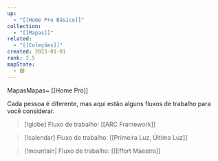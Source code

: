```yaml
---
up:
  - "[[Home Pro Básico]]"
collection:
  - "[[Mapas]]"
related:
  - "[[Coleções]]"
created: 2023-01-01
rank: 2.5
mapState:
  - 🟩
---
```

MapasMapas~ [[Home Pro]] 

Cada pessoa é diferente, mas aqui estão alguns fluxos de trabalho para você considerar. 

> [!globe] Fluxo de trabalho: [[ARC Framework]]

> [!calendar] Fluxo de trabalho: [[Primeira Luz, Última Luz]]

> [!mountain] Fluxo de trabalho: [[Effort Maestro]]